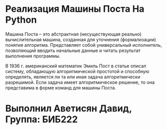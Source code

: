 # Реализация Машины Поста На Python
Машина Поста – это абстрактная (несуществующая реально) вычислительная машина, созданная для уточнения (формализации) понятия алгоритма. Представляет собой универсальный исполнитель, позволяющий вводить начальные данные и читать результат выполнения программы.

В 1936 г. американский математик Эмиль Пост в статье описал систему, обладающую алгоритмической простотой и способную определять, является ли та или иная задача алгоритмически разрешимой. Если задача имеет алгоритмическое решение, то она представима в форме команд для машины Поста.

# Выполнил Аветисян Давид, Группа: БИБ222
